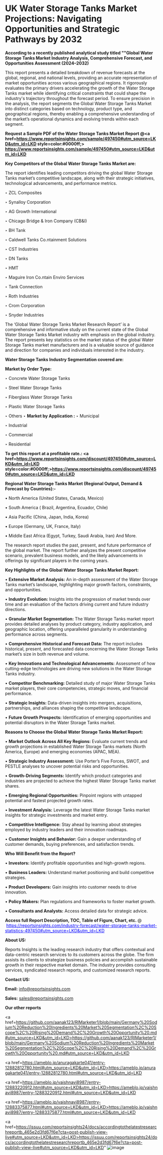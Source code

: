 # UK Water Storage Tanks Market Projections: Navigating Opportunities and Strategic Pathways by 2032

<strong>According to a recently published analytical study titled ""Global Water Storage Tanks Market Industry Analysis, Comprehensive Forecast, and Opportunities Assessment (2024–2032)</strong>

This report presents a detailed breakdown of revenue forecasts at the global, regional, and national levels, providing an accurate representation of market opportunities across various geographical regions. It rigorously evaluates the primary drivers accelerating the growth of the Water Storage Tanks market while identifying critical constraints that could shape the industry's trajectory throughout the forecast period. To ensure precision in the analysis, the report segments the Global Water Storage Tanks Market into distinct categories based on technology, product type, and geographical regions, thereby enabling a comprehensive understanding of the market’s operational dynamics and evolving trends within each segment.

<strong>Request a Sample PDF of the Water Storage Tanks Market Report </strong><strong>@<a href=https://www.reportsinsights.com/sample/497450#utm_source=LKD&utm_id=LKD style=color:#0000ff;> https://www.reportsinsights.com/sample/497450#utm_source=LKD&utm_id=LKD</a></strong></font>

<strong>Key Competitors of the Global Water Storage Tanks Market are:</strong>

The report identifies leading competitors driving the global Water Storage Tanks market’s competitive landscape, along with their strategic initiatives, technological advancements, and performance metrics.

‣ ZCL Composites

‣ Synalloy Corporation

‣ AG Growth International

‣ Chicago Bridge & Iron Company (CB&I)

‣ BH Tank

‣ Caldwell Tanks
 Co.ntainment Solutions

‣ CST Industries

‣ DN Tanks

‣ HMT

‣ Maguire Iron
 Co.ntain Enviro Services

‣ Tank Connection

‣ Roth Industries

‣ Crom Corporation

‣ Snyder Industries

The ‘Global Water Storage Tanks Market Research Report’ is a comprehensive and informative study on the current state of the Global Water Storage Tanks Market industry with emphasis on the global industry. The report presents key statistics on the market status of the global Water Storage Tanks market manufacturers and is a valuable source of guidance and direction for companies and individuals interested in the industry.

<strong>Water Storage Tanks Industry Segmentation covered are:</strong>

<strong>Market by Order Type: </strong>

‣ Concrete Water Storage Tanks

‣ Steel Water Storage Tanks

‣ Fiberglass Water Storage Tanks

‣ Plastic Water Storage Tanks

‣ Others
‣ 
<strong>Market by Application :</strong>
‣ Municipal

‣ Industrial

‣ Commercial

‣ Residential

<strong>To get this report at a profitable rate.: <a href=https://www.reportsinsights.com/discount/497450#utm_source=LKD&utm_id=LKD style=color:#0000ff;>https://www.reportsinsights.com/discount/497450#utm_source=LKD&utm_id=LKD</a></strong></font>

<strong>Regional Water Storage Tanks Market (Regional Output, Demand &amp; Forecast by Countries):-</strong>

• North America (United States, Canada, Mexico)

• South America ( Brazil, Argentina, Ecuador, Chile)

• Asia Pacific (China, Japan, India, Korea)

• Europe (Germany, UK, France, Italy)

• Middle East Africa (Egypt, Turkey, Saudi Arabia, Iran) And More.

The research report studies the past, present, and future performance of the global market. The report further analyzes the present competitive scenario, prevalent business models, and the likely advancements in offerings by significant players in the coming years.

<strong>Key Highlights of the Global Water Storage Tanks Market Report:</strong>

• <strong>Extensive Market Analysis:</strong> An in-depth assessment of the Water Storage Tanks market’s landscape, highlighting major growth factors, constraints, and opportunities.

• <strong>Industry Evolution:</strong> Insights into the progression of market trends over time and an evaluation of the factors driving current and future industry directions.

• <strong>Granular Market Segmentation:</strong> The Water Storage Tanks market report provides detailed analyses by product category, industry application, and geographic location, offering unparalleled granularity in understanding performance across segments.

• <strong>Comprehensive Historical and Forecast Data:</strong> The report includes historical, present, and forecasted data concerning the Water Storage Tanks market’s size in both revenue and volume.

• <strong>Key Innovations and Technological Advancements:</strong> Assessment of how cutting-edge technologies are driving new solutions in the Water Storage Tanks industry.

• <strong>Competitor Benchmarking:</strong> Detailed study of major Water Storage Tanks market players, their core competencies, strategic moves, and financial performance.

• <strong>Strategic Insights:</strong> Data-driven insights into mergers, acquisitions, partnerships, and alliances shaping the competitive landscape.

• <strong>Future Growth Prospects:</strong> Identification of emerging opportunities and potential disruptors in the Water Storage Tanks market.

<strong>Reasons to Choose the Global Water Storage Tanks Market Report:</strong>

• <strong>Market Outlook Across All Key Regions:</strong> Evaluate current trends and growth projections in established Water Storage Tanks markets (North America, Europe) and emerging economies (APAC, MEA).

• <strong>Strategic Industry Assessment:</strong> Use Porter’s Five Forces, SWOT, and PESTLE analyses to uncover potential risks and opportunities.

• <strong>Growth-Driving Segments:</strong> Identify which product categories and industries are projected to achieve the highest Water Storage Tanks market shares.

• <strong>Emerging Regional Opportunities:</strong> Pinpoint regions with untapped potential and fastest projected growth rates.

• <strong>Investment Analysis:</strong> Leverage the latest Water Storage Tanks market insights for strategic investments and market entry.

• <strong>Competitive Intelligence:</strong> Stay ahead by learning about strategies employed by industry leaders and their innovation roadmaps.

• <strong>Customer Insights and Behavior:</strong> Gain a deeper understanding of customer demands, buying preferences, and satisfaction trends.

<strong>Who Will Benefit from the Report?</strong>

• <strong>Investors:</strong> Identify profitable opportunities and high-growth regions.

• <strong>Business Leaders:</strong> Understand market positioning and build competitive strategies.

• <strong>Product Developers:</strong> Gain insights into customer needs to drive innovation.

• <strong>Policy Makers:</strong> Plan regulations and frameworks to foster market growth.

• <strong>Consultants and Analysts:</strong> Access detailed data for strategic advice.
</ul>
<strong>Access full Report Description, TOC, Table of Figure, Chart, etc. </strong>@  <a href=https://reportsinsights.com/industry-forecast/water-storage-tanks-market-statistics-497450#utm_source=LKD&utm_id=LKD style=color:#0000ff;>https://reportsinsights.com/industry-forecast/water-storage-tanks-market-statistics-497450#utm_source=LKD&utm_id=LKD</a></font>

<strong><strong>About US</strong>:</strong>

Reports Insights is the leading research industry that offers contextual and data-centric research services to its customers across the globe. The firm assists its clients to strategize business policies and accomplish sustainable growth in their respective market domain. The industry provides consulting services, syndicated research reports, and customized research reports.

<strong>Contact US:</strong>

<p class=""""><b>Email:</b> <a href=mailto:info@reportsinsights.com>info@reportsinsights.com</a></p>
<p class=""""><b>Sales:</b> <a href=mailto:sales@reportsinsights.com>sales@reportsinsights.com</a></p>

<strong>Our other reports</strong>

<a href=https://github.com/aanak123/RIMarketer1/blob/main/Germany%20Sodium%20Reduction%20Ingredients%20Market%20Segmentation%2C%20Scope%2C%20Rising%20Demand%2C%20Growth%20Opportunity%20.md#utm_source=LKD&utm_id=LKD>https://github.com/aanak123/RIMarketer1/blob/main/Germany%20Sodium%20Reduction%20Ingredients%20Market%20Segmentation%2C%20Scope%2C%20Rising%20Demand%2C%20Growth%20Opportunity%20.md#utm_source=LKD&utm_id=LKD</a>

<a href=https://ameblo.jp/anuragakarte041/entry-12882812780.html#utm_source=LKD&utm_id=LKD>https://ameblo.jp/anuragakarte041/entry-12882812780.html#utm_source=LKD&utm_id=LKD</a>

<a href=https://ameblo.jp/vaishnavi8987/entry-12883220912.html#utm_source=LKD&utm_id=LKD>https://ameblo.jp/vaishnavi8987/entry-12883220912.html#utm_source=LKD&utm_id=LKD</a>

<a href=https://ameblo.jp/vaishnavi8987/entry-12883375877.html#utm_source=LKD&utm_id=LKD>https://ameblo.jp/vaishnavi8987/entry-12883375877.html#utm_source=LKD&utm_id=LKD</a>

<a href=https://issuu.com/reportsinsights24/docs/accordingtothelatestresearchreportb_465e2d3fd67f6e?cta=post-publish-view-live#utm_source=LKD&utm_id=LKD>https://issuu.com/reportsinsights24/docs/accordingtothelatestresearchreportb_465e2d3fd67f6e?cta=post-publish-view-live#utm_source=LKD&utm_id=LKD</a>"
![image](https://github.com/user-attachments/assets/bf3390e7-78b8-4664-8ec3-5228c81326e3)

